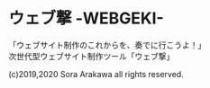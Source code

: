 # ウェブ撃 -WEBGEKI-
「ウェブサイト制作のこれからを、奏でに行こうよ！」  
次世代型ウェブサイト制作ツール「ウェブ撃」  

(c)2019,2020 Sora Arakawa all rights reserved.